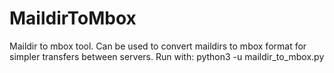 # MaildirToMbox
Maildir to mbox tool. Can be used to convert maildirs to mbox format for simpler transfers between servers.
Run with:  python3 -u maildir_to_mbox.py